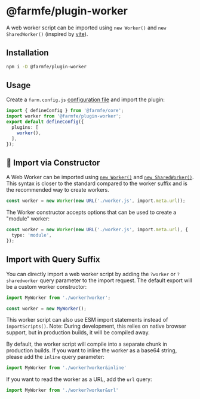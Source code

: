 # @farmfe/plugin-worker

A web worker script can be imported using `new Worker()` and `new SharedWorker()` (inspired by [vite](https://github.com/vitejs/vite)).

## Installation

```bash
npm i -D @farmfe/plugin-worker
```

## Usage

Create a `farm.config.js` [configuration file](https://www.farmfe.org/docs/config/configuring-farm) and import the plugin:

```ts
import { defineConfig } from '@farmfe/core';
import worker from '@farmfe/plugin-worker';
export default defineConfig({
  plugins: [
    worker(),
  ],
});
```

## 🚧 Import via Constructor

A Web Worker can be imported using [`new Worker()`](https://developer.mozilla.org/zh-CN/docs/Web/API/Web_Workers_API/Using_web_workers) and [`new SharedWorker()`](https://developer.mozilla.org/zh-CN/docs/Web/API/SharedWorker). This syntax is closer to the standard compared to the worker suffix and is the recommended way to create workers.

```ts
const worker = new Worker(new URL('./worker.js', import.meta.url));
```

The Worker constructor accepts options that can be used to create a "module" worker:

```ts
const worker = new Worker(new URL('./worker.js', import.meta.url), {
  type: 'module',
});
```

## Import with Query Suffix

You can directly import a web worker script by adding the `?worker` or `?sharedworker` query parameter to the import request. The default export will be a custom worker constructor:

```ts
import MyWorker from './worker?worker';

const worker = new MyWorker();
```

This worker script can also use ESM import statements instead of `importScripts()`. Note: During development, this relies on native browser support, but in production builds, it will be compiled away.

By default, the worker script will compile into a separate chunk in production builds. If you want to inline the worker as a base64 string, please add the `inline` query parameter:

```ts
import MyWorker from './worker?worker&inline'
```

If you want to read the worker as a URL, add the `url` query:

```ts
import MyWorker from './worker?worker&url'
```
